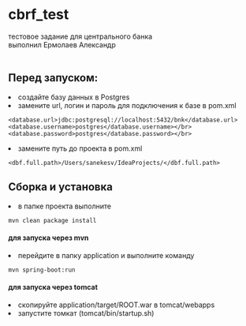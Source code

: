 # cbrf_test

тестовое задание для центрального банка</br>
выполнил Ермолаев Александр</br>
</br>
## Перед запуском:</br>
<li>создайте базу данных в Postgres</li>
<li>замените url, логин и пароль для подключения к базе в pom.xml</li>

````
<database.url>jdbc:postgresql://localhost:5432/bnk</database.url>
<database.username>postgres</database.username></br>
<database.password>postgres</database.password></br>
````

<li>замените путь до проекта в pom.xml</li>

````
<dbf.full.path>/Users/sanekesv/IdeaProjects/</dbf.full.path>
````

## Сборка и установка
<li>в папке проекта выполните</li>

````
mvn clean package install
````

#### для запуска через mvn
<li>перейдите в папку application и выполните команду </li>

````
mvn spring-boot:run
````

#### для запуска через tomcat 
<li>скопируйте application/target/ROOT.war в tomcat/webapps</li>
<li>запустите томкат (tomcat/bin/startup.sh)</li>
